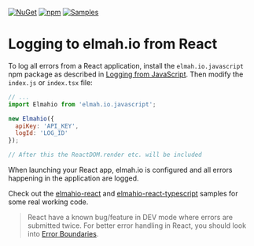 [![NuGet](https://img.shields.io/nuget/v/elmah.io.javascript.svg)](https://www.nuget.org/packages/elmah.io.javascript)
[![npm](https://img.shields.io/npm/v/elmah.io.javascript.svg)](https://www.npmjs.com/package/elmah.io.javascript)
[![Samples](https://img.shields.io/badge/samples-2-brightgreen.svg)](https://github.com/elmahio/elmah.io.javascript/tree/main/samples)

# Logging to elmah.io from React

To log all errors from a React application, install the `elmah.io.javascript` npm package as described in [Logging from JavaScript](https://docs.elmah.io/logging-to-elmah-io-from-javascript/). Then modify the `index.js` or `index.tsx` file:

```javascript
// ...
import Elmahio from 'elmah.io.javascript'; 

new Elmahio({
  apiKey: 'API_KEY',
  logId: 'LOG_ID'
});

// After this the ReactDOM.render etc. will be included
```

When launching your React app, elmah.io is configured and all errors happening in the application are logged.

Check out the <a href="https://github.com/elmahio/elmah.io.javascript/tree/main/samples/elmahio-react" target="_blank" rel="noopener noreferrer">elmahio-react</a> and <a href="https://github.com/elmahio/elmah.io.javascript/tree/main/samples/elmahio-react-typescript" target="_blank" rel="noopener noreferrer">elmahio-react-typescript</a> samples for some real working code.

> React have a known bug/feature in DEV mode where errors are submitted twice. For better error handling in React, you should look into <a href="https://reactjs.org/docs/error-boundaries.html" target="_blank" rel="noopener noreferrer">Error Boundaries</a>.